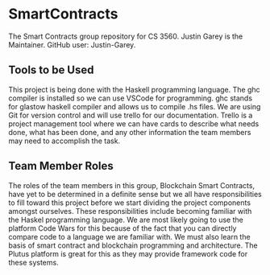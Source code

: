 # SmartContracts
The Smart Contracts group repository for CS 3560.
Justin Garey is the Maintainer.
GitHub user: Justin-Garey.

## Tools to be Used
This project is being done with the Haskell programming language. 
The ghc compiler is installed so we can use VSCode for programming.
ghc stands for glastow haskell compiler and allows us to compile .hs files.
We are using Git for version control and will use trello for our documentation.
Trello is a project management tool where we can have cards to describe what needs done, 
what has been done, and any other information the team members may need to accomplish 
the task.

## Team Member Roles
The roles of the team members in this group, Blockchain Smart Contracts, have yet to be determined in a definite sense but we all have responsibilities to fill toward this project before we start dividing the project components amongst ourselves. These responsibilities include becoming familiar with the Haskel programming language. We are most likely going to use the platform Code Wars for this because of the fact that you can directly compare code to a language we are familiar with. We must also learn the basis of smart contract and blockchain programming and architecture. The Plutus platform is great for this as they may provide framework code for these systems.
